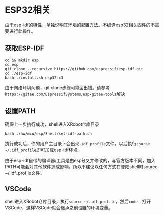 # ESP32相关

由于esp-idf的特性，单独说明其环境的配置方法。不编译esp32相关固件的不需要进行此操作。

## 获取ESP-IDF

```shell
cd && mkdir esp
cd esp
git clone --recursive https://github.com/espressif/esp-idf.git
cd ./esp-idf
bash ./install.sh esp32-c3
```

由于网络环境问题，git clone步骤可能会出错。请参考`https://gitee.com/EspressifSystems/esp-gitee-tools`解决

## 设置PATH

确保上一步执行成功，shell进入XRobot仓库目录

```shell
bash ./hw/mcu/esp/Shell/set-idf-path.sh
```

执行成功后，你的用户主目录下会出现`.idf_profile`文件，以后执行`source ~/.idf_profile`即可加载esp-idf环境

由于esp-idf自带的编译器/工具是由esp分叉并修改的，与官方版本不同，加入PATH可能会对其他软件造成影响。所以不建议以任何方式在登陆shell时source ~/.idf_profile文件。

## VSCode

shell进入XRobot仓库目录，执行`source ~/.idf_profile`，然后`code .`打开VSCode，这样VSCode就会继承之前设置的环境变量。
